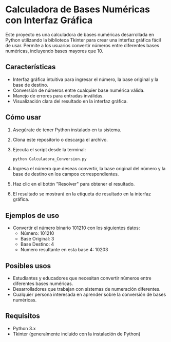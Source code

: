 # Calculadora de Bases Numéricas con Interfaz Gráfica

Este proyecto es una calculadora de bases numéricas desarrollada en Python utilizando la biblioteca Tkinter para crear una interfaz gráfica fácil de usar.
Permite a los usuarios convertir números entre diferentes bases numéricas, incluyendo bases mayores que 10.

## Características

* Interfaz gráfica intuitiva para ingresar el número, la base original y la base de destino.
* Conversión de números entre cualquier base numérica válida.
* Manejo de errores para entradas inválidas.
* Visualización clara del resultado en la interfaz gráfica.

## Cómo usar

1.  Asegúrate de tener Python instalado en tu sistema.
2.  Clona este repositorio o descarga el archivo.
3.  Ejecuta el script  desde la terminal:

    ```bash
    python Calculadora_Conversion.py
    ```

4.  Ingresa el número que deseas convertir, la base original del número y la base de destino en los campos correspondientes.
5.  Haz clic en el botón "Resolver" para obtener el resultado.
6.  El resultado se mostrará en la etiqueta de resultado en la interfaz gráfica.

## Ejemplos de uso

* Convertir el número binario 101210 con los siguientes datos:
    * Número: 101210
    * Base Original: 3
    * Base Destino: 4
    * Numero resultante en esta base 4: 10203 

## Posibles usos

* Estudiantes y educadores que necesitan convertir números entre diferentes bases numéricas.
* Desarrolladores que trabajan con sistemas de numeración diferentes.
* Cualquier persona interesada en aprender sobre la conversión de bases numéricas.

## Requisitos
* Python 3.x
* Tkinter (generalmente incluido con la instalación de Python)
